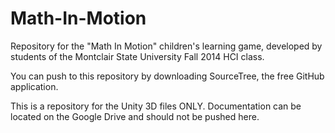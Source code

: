 Math-In-Motion
==============

Repository for the "Math In Motion" children's learning game, developed by students of the Montclair State University Fall 2014 HCI class.

You can push to this repository by downloading SourceTree, the free GitHub application.

This is a repository for the Unity 3D files ONLY. Documentation can be located on the Google Drive and should not be pushed here.
